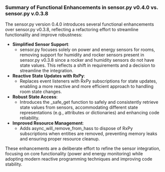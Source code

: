 ### Summary of Functional Enhancements in sensor.py v0.4.0 vs. sensor.py v.0.3.8

The sensor.py version 0.4.0 introduces several functional enhancements over sensor.py v0.3.8, reflecting a refactoring effort to streamline functionality and improve robustness:

- **Simplified Sensor Support**:
  - sensor.py focuses solely on power and energy sensors for rooms, removing support for humidity and rocker sensors present in sensor.py v0.3.8 since a rocker and humidity sensors do not have state values. This reflects a shift in requirements and a decision to streamline the integration.
- **Reactive State Updates with RxPy**:
  - Replaces event listeners with RxPy subscriptions for state updates, enabling a more reactive and more efficient approach to handling room state changes.
- **Robust State Access**:
  - Introduces the _safe_get function to safely and consistently retrieve state values from sensors, accommodating different state representations (e.g., attributes or dictionaries) and enhancing code reliability.
- **Improved Resource Management**:
  - Adds async_will_remove_from_hass to dispose of RxPy subscriptions when entities are removed, preventing memory leaks and ensuring proper resource cleanup.

These enhancements are a deliberate effort to refine the sensor integration, focusing on core functionality (power and energy monitoring) while adopting modern reactive programming techniques and improving code stability.
